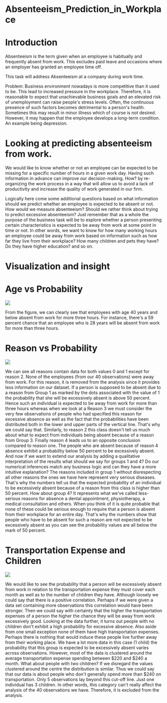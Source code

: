 # Absenteeism_Prediction_in_Workplace
# Introduction
Absenteeism is the term given when an employee is habitually and frequently absent from work. This excludes paid leave and occasions where an employer has granted an employee time off.

This task will address Absenteeism at a company during work time.

Problem: Business environment nowadays is more competitive than it used to be. This lead to increased pressure in the workplace. Therefore, it is reasonable to expect that unachievable business goals and an elevated risk of unemployment can raise people's stress levels. Often, the continuous presence of such factors becomes detrimental to a person's health. Sometimes this may result in minor illness which of course is not desired. However, it may happen that the employee develops a long-term condition. An example being depression.

# Looking at predicting absenteeism from work.
We would like to know whether or not an employee can be expected to be missing for a specific number of hours in a given work day.
Having such information in advance can improve our decision-making. How? by re-organizing the work process in a way that will allow us to avoid a lack of productivity and increase the quality of work generated in our firm.

Logically here come some additional questions based on what information should we predict whether an employee is expected to be absent or not.
How would we measure absenteeism?
Should we rather think about trying to predict excessive absenteeism?
Just remember that as a whole the purpose of the business task will be to explore whether a person presenting certain characteristics is expected to be away from work at some point in time or not.
In other words, we want to know for how many working hours an employee could be away from work based on information such as how far they live from their workplace? How many children and pets they have? Do they have higher education? and so on.

# Visualization and insight
# Age vs Probability

![](Tableau_visaulization/Age_vs_Probability.png)

From the figure, we can clearly see that employees with age 40 years and below absent from work for more three hours.
For instance, there's a 59 percent chance that an employee who is 28 years will be absent from work for more than three hours.

# Reason vs Probability

![](Tableau_visualization/Reason_vs_Probability.png)

We can see all reasons contain data for both values 0 and 1 except for reason 2.
None of the employees (from our 40 observations) were away from work. For this reason, it is removed from the analysis since it provides less information on our dataset.
If a person is supposed to be absent due to a reason from Group 1 as marked by the dots associated with the value of 1 the probability that she will be excessively absent is above 50 percent.
Hence such an individual is expected to be away from work for more than three hours whereas when we look at a Reason 3 we must consider the very few observations of people who had specified this reason for excessive absence as well as the fact that the probabilities have been distributed both in the lower and upper parts of the vertical line.
That's why we could say that.
Similarly, to reason 2 this class doesn't tell us much about what to expect from individuals being absent because of a reason from Group 3.
Finally reason 4 leads us to an opposite conclusion compared to reason one.
The people who are absent because of reason 4 absence exhibit a probability below 50 percent to be excessively absent.
And now if we want to extend our analysis by adding a qualitative interpretation of the results what should we say for groups 1 and 4? Do our numerical inferences match any business logic and can they have a more intuitive explanation?
The reasons included in group 1 without disrespecting all other reasons the ones we have here represent very serious diseases. That's why the numbers tell us that the expected probability of an individual to be excessively absent because of a reason from this class is higher than 50 percent.
How about group 4?
It represents what we've called less-serious reasons for absence a dental appointment, physiotherapy, a medical consultation and others.
When you think of it is quite probable that none of these could be serious enough to require that a person is absent from their workplace for an entire day. That's why the numbers show that people who have to be absent for such a reason are not expected to be excessively absent as you can see the probability values are all below the mark of 50 percent.

# Transportation Expense and Children

![](Tableau_visaulization/Transportation_Expense_and_Children.png)

We would like to see the probability that a person will be excessively absent from work in relation to the transportation expense they must cover each month as well as to the number of children they have.
Although loosely we could say that there is a positive correlation. Perhaps if we were given a data set containing more observations this correlation would have been stronger.
Then we could say with certainty that the higher the transportation expenses of a person the higher the chance they will be away from work excessively good.
Looking at the data further, it turns out people with no children don't exhibit a high probability for excessive absence. Also aside from one small exception none of them have high transportation expenses.
Perhaps there is nothing that would induce these people live further away from their working place.
We have a lot more data in this case (1 child) the probability that this group is expected to be excessively absent varies across observations. However, most of the data is clustered around the average transportation expense spending between $220 and $240 a month.
What about people with two children?
If we disregard the values clustered around the centre the distribution is similar. Thus we could say that our data is about people who don't generally spend more than $240 on transportation. Only 5 observations lay beyond this cut-off line.
Just one individual has 3 children. In other words, this category can't really affect the analysis of the 40 observations we have. Therefore, it is excluded from the analysis.
